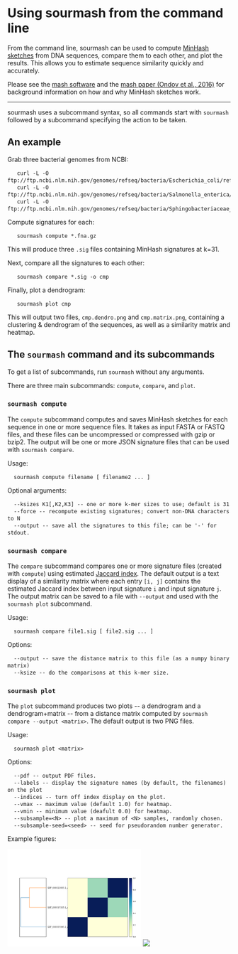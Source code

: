 # Using sourmash from the command line


From the command line, sourmash can be used to compute [MinHash sketches][0] from DNA
sequences, compare them to each other, and plot the results.  This
allows you to estimate sequence similarity quickly and accurately.

Please see the [mash software][1]
 and the [mash paper (Ondov et al., 2016)][2]
for background
information on how and why MinHash sketches work.

______

sourmash uses a subcommand syntax, so all commands start with
`sourmash` followed by a subcommand specifying the action to be
taken.

## An example


Grab three bacterial genomes from NCBI:
```
   curl -L -O ftp://ftp.ncbi.nlm.nih.gov/genomes/refseq/bacteria/Escherichia_coli/reference/GCF_000005845.2_ASM584v2/GCF_000005845.2_ASM584v2_genomic.fna.gz
   curl -L -O ftp://ftp.ncbi.nlm.nih.gov/genomes/refseq/bacteria/Salmonella_enterica/reference/GCF_000006945.1_ASM694v1/GCF_000006945.1_ASM694v1_genomic.fna.gz
   curl -L -O ftp://ftp.ncbi.nlm.nih.gov/genomes/refseq/bacteria/Sphingobacteriaceae_bacterium_DW12/latest_assembly_versions/GCF_000783305.1_ASM78330v1/GCF_000783305.1_ASM78330v1_genomic.fna.gz
```
Compute signatures for each:
```
   sourmash compute *.fna.gz
```
This will produce three `.sig` files containing MinHash signatures at k=31.

Next, compare all the signatures to each other:
```
   sourmash compare *.sig -o cmp
```
Finally, plot a dendrogram:
```
   sourmash plot cmp
```
This will output two files, `cmp.dendro.png` and `cmp.matrix.png`,
containing a clustering & dendrogram of the sequences, as well as a
similarity matrix and heatmap.

## The `sourmash` command and its subcommands


To get a list of subcommands, run `sourmash` without any arguments.

There are three main subcommands: `compute`, `compare`, and `plot`.

### `sourmash compute`


The `compute` subcommand computes and saves MinHash sketches for
each sequence in one or more sequence files.  It takes as input FASTA
or FASTQ files, and these files can be uncompressed or compressed with
gzip or bzip2.  The output will be one or more JSON signature files
that can be used with `sourmash compare`.

Usage:
```
  sourmash compute filename [ filename2 ... ]
```
Optional arguments:
```
  --ksizes K1[,K2,K3] -- one or more k-mer sizes to use; default is 31
  --force -- recompute existing signatures; convert non-DNA characters to N
  --output -- save all the signatures to this file; can be '-' for stdout.
```
### `sourmash compare`


The `compare` subcommand compares one or more signature files
(created with `compute`) using estimated [Jaccard index][3].
  The default output
is a text display of a similarity matrix where each entry `[i, j]`
contains the estimated Jaccard index between input signature `i` and
input signature `j`.  The output matrix can be saved to a file
with `--output` and used with the `sourmash plot` subcommand.

Usage:
```
  sourmash compare file1.sig [ file2.sig ... ]
```

Options:
```
  --output -- save the distance matrix to this file (as a numpy binary matrix)
  --ksize -- do the comparisons at this k-mer size.
```

### `sourmash plot`


The `plot` subcommand produces two plots -- a dendrogram and a
dendrogram+matrix -- from a distance matrix computed by `sourmash compare
--output <matrix>`.  The default output is two PNG files.

Usage:
```
  sourmash plot <matrix>
```

Options:
```
  --pdf -- output PDF files.
  --labels -- display the signature names (by default, the filenames) on the plot
  --indices -- turn off index display on the plot.
  --vmax -- maximum value (default 1.0) for heatmap.
  --vmin -- minimum value (deafult 0.0) for heatmap.
  --subsample=<N> -- plot a maximum of <N> samples, randomly chosen.
  --subsample-seed=<seed> -- seed for pseudorandom number generator.
```
Example figures:

<img src="https://github.com/dib-lab/sourmash/blob/master/doc/_static/cmp.matrix.png?raw=true" style="width:60%" />

<img src="https://github.com/dib-lab/sourmash/blob/master/doc/_static/cmp.dendro.png?raw=true" style="width:60%" />


[0]:https://en.wikipedia.org/wiki/MinHash   
[1]:http://mash.readthedocs.io/en/latest/__
[2]:http://biorxiv.org/content/early/2015/10/26/029827
[3]:https://en.wikipedia.org/wiki/Jaccard_index
